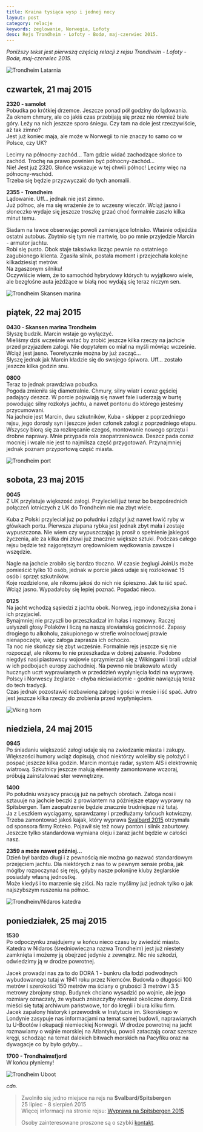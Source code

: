 ```yaml
---
title: Kraina tysiąca wysp i jednej nocy
layout: post
category: relacje
keywords: żeglowanie, Norwegia, Lofoty
desc: Rejs Trondheim - Lofoty - Bodø, maj-czerwiec 2015.
---
```


*Poniższy tekst jest pierwszą częścią relacji z rejsu Trondheim - Lofoty - Bodø, maj-czerwiec 2015.*

![Trondheim Latarnia](/img/2015/norwegia/trondheim-latarnia.jpg)

## czwartek, 21 maj 2015
**2320 - samolot**  
Pobudka po krótkiej drzemce. Jeszcze ponad pół godziny do lądowania.  
Za oknem chmury, ale co jakiś czas przebijają się przez nie również białe góry. Leży na nich jeszcze sporo śniegu. Czy tam na dole jest rzeczywiście, aż tak zimno?   
Jest już koniec maja, ale może w Norwegii to nie znaczy to samo co w Polsce, czy UK?  

Lecimy na północny-zachód... 
Tam gdzie widać zachodzące słońce to zachód. Trochę na prawo powinien być północny-zachód...   
Nie! Jest już 2320. Słońce wskazuje w tej chwili północ! Lecimy więc na północny-wschód.  
Trzeba się będzie przyzwyczaić do tych anomalii.

**2355 - Trondheim**  
Lądowanie. Uff... jednak nie jest zimno.  
Już północ, ale ma się wrażenie że to wczesny wieczór. Wciąż jasno i słoneczko wydaje się jeszcze troszkę grzać choć formalnie zaszło kilka minut temu.  

Siadam na ławce obserwując powoli zamierające lotnisko. Właśnie odjeżdża ostatni autobus. Zbytnio się tym nie martwię, bo po mnie przyjedzie Marcin - armator jachtu.  
Robi się pusto. Obok staje taksówka licząc pewnie na ostatniego zagubionego klienta. Zgasiła silnik, postała moment i przejechała kolejne kilkadziesiąt metrów.  
Na zgaszonym silniku!   
Oczywiście wiem, że to samochód hybrydowy których tu wyjątkowo wiele, ale bezgłośne auta jeżdżące w białą noc wydają się teraz niczym sen.   

![Trondheim Skansen marina](/img/2015/norwegia/trondheim-skansen-marina.jpg)

## piątek, 22 maj 2015
**0430 - Skansen marina Trondheim**  
Słyszę budzik. Marcin wstaje go wyłączyć.   
Mieliśmy dziś wcześnie wstać by zrobić jeszcze kilka rzeczy na jachcie przed przyjazdem załogi. Nie dopytałem co miał na myśli mówiąc wcześnie. Wciąż jest jasno. 
Teoretycznie można by już zacząć...  
Słyszę jednak jak Marcin kładzie się do swojego śpiwora. Uff... zostało jeszcze kilka godzin snu.

**0800**  
Teraz to jednak prawdziwa pobudka.   
Pogoda zmieniła się diametralnie. Chmury, silny wiatr i coraz gęściej padający deszcz. W porcie pojawiają się nawet fale i uderzają w burtę powodując silny rozkołys jachtu,
a nawet pontonu do którego jesteśmy przycumowani.  
Na jachcie jest Marcin, dwu szkutników, Kuba - skipper z poprzedniego rejsu, jego dorosły syn i jeszcze jeden członek załogi z poprzedniego etapu. 
Wszyscy biorą się za rozkręcanie czegoś, montowanie nowego sprzętu i drobne naprawy. Mnie przypada rola zaopatrzeniowca. Deszcz pada coraz mocniej 
i wcale nie jest to najmilsza część przygotowań. Przynajmniej jednak poznam przyportową część miasta.  

![Trondheim port](/img/2015/norwegia/trondheim-port.jpg)

## sobota, 23 maj 2015
**0045**  
Z UK przylatuje większość załogi. Przylecieli już teraz bo bezpośrednich połączeń lotniczych z UK do Trondheim nie ma zbyt wiele.   

Kuba z Polski przyleciał już po południu i zdążył już nawet łowić ryby w główkach portu. Pierwsza złapana rybka jest jednak zbyt mała i zostaje wypuszczona. 
Nie wiem czy wypuszczając ją prosił o spełnienie jakiegoś życzenia, ale za kilka dni złowi już znacznie większe sztuki. Podczas całego rejsu będzie też najgorętszym
orędownikiem wędkowania zawsze i wszędzie.  

Nagle na jachcie zrobiło się bardzo tłoczno. W czasie żeglugi JoinUs może pomieścić tylko 10 osób, jednak w porcie jakoś udaje się rozlokować 15 osób i sprzęt szkutników.   
Koje rozdzielone, ale nikomu jakoś do nich nie śpieszno. Jak tu iść spać. Wciąż jasno. Wypadałoby się lepiej poznać. Pogadać nieco.  

**0125**  
Na jacht wchodzą sąsiedzi z jachtu obok. Norweg, jego indonezyjska żona i ich przyjaciel.  
Bynajmniej nie przyszli bo przeszkadzał im hałas i rozmowy. Raczej usłyszeli głosy Polaków i liczą na naszą słowiańską gościnność. Zapasy drogiego tu alkoholu, 
zakupionego w strefie wolnocłowej prawie nienapoczęte, więc załoga zaprasza ich ochoczo.  
Ta noc nie skończy się zbyt wcześnie. Formalnie rejs jeszcze się nie rozpoczął, ale nikomu to nie przeszkadza w dobrej zabawie. Podobno niegdyś nasi piastowscy wojowie 
sprzymierzali się z Wikingami i brali udział w ich podbojach europy zachodniej. Na pewno nie brakowało wtedy hucznych uczt wyprawianych w przeddzień wypłynięcia łodzi 
na wyprawę. Polscy i Norwescy żeglarze - chyba nieświadomie - godnie nawiązują teraz do tech tradycji.    
Czas jednak pozostawić rozbawioną załogę i gości w mesie i iść spać. Jutro jest jeszcze kilka rzeczy do zrobienia przed wypłynięciem.

![Viking horn](/img/2015/norwegia/viking-horn.jpg)

## niedziela, 24 maj 2015
**0945**  
Po śniadaniu większość załogi udaje się na zwiedzanie miasta i zakupy. Większości humory wciąż dopisują, choć niektórzy woleliby się położyć i pospać jeszcze kilka godzin.
Marcin montuje radar, system AIS i elektrownię wiatrową. Szkutnicy jeszcze malują elementy zamontowane wczoraj, próbują zainstalować ster wewnętrzny.  

**1400**  
Po południu wszyscy pracują już na pełnych obrotach. Załoga nosi i sztauuje na jachcie beczki z prowiantem na późniejsze etapy wyprawy na Spitsbergen. 
Tam zaopatrzenie będzie znacznie trudniejsze niż tutaj.  
Ja z Leszkiem wyciągamy, sprawdzamy i przedłużamy łańcuch kotwiczny.
Trzeba zamontować jakoś kajak, który wyprawa [Svalbard 2015](http://svalbard.com.pl/) otrzymała od sponsora firmy Roteko. Pojawił się też nowy ponton i silnik zaburtowy.  
Jeszcze tylko standardowa wymiana oleju i zaraz jacht będzie w całości nasz.  

**2359 a może nawet później...**  
Dzień był bardzo długi i z pewnością nie można go nazwać standardowym przejęciem jachtu. Dla niektórych z nas to w pewnym sensie próba, jak mógłby rozpoczynać się rejs, 
gdyby nasze polonijne kluby żeglarskie posiadały własną jednostkę.   
Może kiedyś i to marzenie się ziści. Na razie myślimy już jednak tylko o jak najszybszym ruszeniu na północ.  

![Trondheim/Nidaros katedra](/img/2015/norwegia/trondheim-nidaros-katedra.jpg)

## poniedziałek, 25 maj 2015
**1530**  
Po odpoczynku znajdujemy w końcu nieco czasu by zwiedzić miasto.   
Katedra w Nidaros (średniowieczna nazwa Trondheim) jest już niestety zamknięta i możemy ją obejrzeć jedynie z zewnątrz. Nic nie szkodzi, odwiedzimy ją w drodze powrotnej.  
 
Jacek prowadzi nas za to do DORA 1 - bunkru dla łodzi podwodnych wybudowanego tutaj w 1941 roku przez Niemców. Budowla o długości 100 metrów i szerokości 150 metrów 
ma ściany o grubości 3 metrów i 3.5 metrowy zbrojony strop.
Budynek chciano wysadzić po wojnie, ale jego rozmiary oznaczały, że wybuch zniszczyłby również okoliczne domy. Dziś mieści się tutaj archiwum państwowe, tor do kręgli 
i biura kilku firm.  
Jacek zapalony historyk i przewodnik w Instytucie im. Sikorskiego w Londynie zasypuje nas informacjami na temat samej budowli, naprawianych tu U-Bootów 
i okupacji niemieckiej Norwegii. W drodze powrotnej na jacht rozmawiamy o wojnie morskiej na Atlantyku, powoli zataczają coraz szersze kręgi, 
schodząc na temat dalekich bitwach morskich na Pacyfiku oraz na dywagacje co by było gdyby...  

**1700 - Trondhaimsfjord**  
W końcu płyniemy!   

![Trondheim Uboot](/img/2015/norwegia/trondheim-uboot.jpg)

*cdn.*

>  
> Zwolniło się jedno miejsce na rejs na **Svalbard/Spitsbergen**  
> 25 lipiec - 8 sierpień 2015   
> Więcej informacji na stronie rejsu: [Wyprawa na Spitsbergen 2015](/wyprawa-polonijna-na-spitsbergen-2015)  
>   
> Osoby zainteresowane proszone są o szybki [kontakt](/rejsy/rezerwacja.html).  
>  